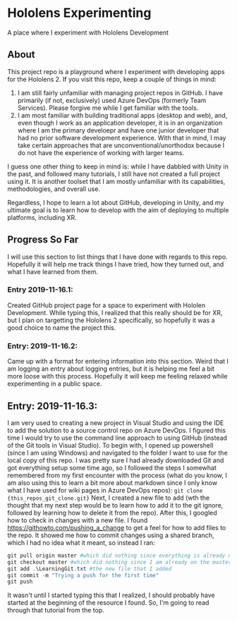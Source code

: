 # Hololens Experimenting

A place where I experiment with Hololens Development

## About

This project repo is a playground where I experiment with developing apps for the Hololens 2.  If you visit this repo, keep a couple of things in mind:
1. I am still fairly unfamiliar with managing project repos in GitHub.  I have primarily (if not, exclusively) used Azure DevOps (formerly Team Services).  Please forgive me while I get familiar with the tools.
2. I am most familiar with building traditional apps (desktop and web), and, even though I work as an application developer, it is in an organization where I am the primary develoepr and have one junior developer that had no prior software development experience.  With that in mind, I may take certain approaches that are unconventional/unorthodox because I do not have the experience of working with larger teams.

I guess one other thing to keep in mind is: while I have dabbled with Unity in the past, and followed many tutorials, I still have not created a full project using it.  It is another toolset that I am mostly unfamiliar with its capabilities, methodologies, and overall use.

Regardless, I hope to learn a lot about GitHub, developing in Unity, and my ultimate goal is to learn how to develop with the aim of deploying to multiple platforms, including XR.

## Progress So Far

I will use this section to list things that I have done with regards to this repo.  Hopefully it will help me track things I have tried, how they turned out, and what I have learned from them.

### Entry 2019-11-16.1:

Created GitHub project page for a space to experiment with Hololen Development.  While typing this, I realized that this really should be for XR, but I plan on targetting the Hololens 2 specifically, so hopefully it was a good choice to name the project this.

### Entry: 2019-11-16.2:

Came up with a format for entering information into this section.  Weird that I am logging an entry about logging entries, but it is helping me feel a bit more loose with this process.  Hopefully it will keep me feeling relaxed while experimenting in a public space.

## Entry: 2019-11-16.3:

I am very used to creating a new project in Visual Studio and using the IDE to add the solution to a source control repo on Azure DevOps.  I figured this time I would try to use the command line approach to using GitHub (instead of the Git tools in Visual Studio).  To begin with, I opened up powershell (since I am using Windows) and navigated to the folder I want to use for the local copy of this repo.  I was pretty sure I had already downloaded Git and got everything setup some time ago, so I followed the steps I somewhat remembered from my first encounter with the process (what do you know, I am also using this to learn a bit more about markdown since I only know what I have used for wiki pages in Azure DevOps repos):
  `git clone {this_repos_git_clone.git}`
Next, I created a new file to add (wth the thought that my next step would be to learn how to add it to the git ignore, followed by learning how to delete it from the repo).  After this, I googled how to check in changes with a new file.  I found https://githowto.com/pushing_a_change to get a feel for how to add files to the repo.  It showed me how to commit changes using a shared branch, which I had no idea what it meant, so instead I ran:
```powershell
git pull origin master #which did nothing since everything is already up to date 
git checkout master #which did nothing since I am already on the master branch
git add .\LearningGit.txt #the new file that I added
git commit -m "Trying a push for the first time"
git push
```
It wasn't until I started typing this that I realized, I should probably have started at the beginning of the resource I found.  So, I'm going to read through that tutorial from the top.
